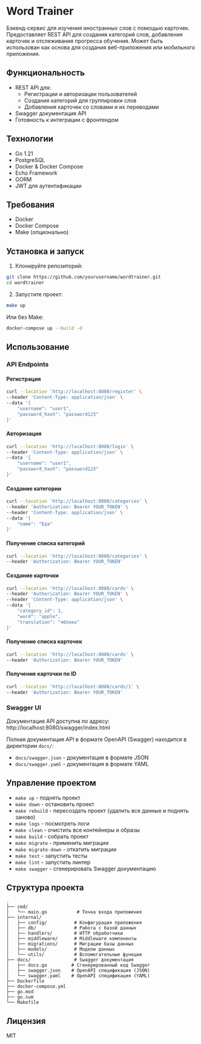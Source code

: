 # Word Trainer

Бэкенд-сервис для изучения иностранных слов с помощью карточек. Предоставляет REST API для создания категорий слов, добавления карточек и отслеживания прогресса обучения. Может быть использован как основа для создания веб-приложения или мобильного приложения.

## Функциональность

- REST API для:
  - Регистрации и авторизации пользователей
  - Создания категорий для группировки слов
  - Добавления карточек со словами и их переводами
- Swagger документация API
- Готовность к интеграции с фронтендом

## Технологии

- Go 1.21
- PostgreSQL
- Docker & Docker Compose
- Echo Framework
- GORM
- JWT для аутентификации

## Требования

- Docker
- Docker Compose
- Make (опционально)

## Установка и запуск

1. Клонируйте репозиторий:
```bash
git clone https://github.com/yourusername/wordtrainer.git
cd wordtrainer
```

2. Запустите проект:
```bash
make up
```

Или без Make:
```bash
docker-compose up --build -d
```

## Использование

### API Endpoints

#### Регистрация
```bash
curl --location 'http://localhost:8080/register' \
--header 'Content-Type: application/json' \
--data '{
    "username": "user1",
    "password_hash": "password123"
}'
```

#### Авторизация
```bash
curl --location 'http://localhost:8080/login' \
--header 'Content-Type: application/json' \
--data '{
    "username": "user1",
    "password_hash": "password123"
}'
```

#### Создание категории
```bash
curl --location 'http://localhost:8080/categories' \
--header 'Authorization: Bearer YOUR_TOKEN' \
--header 'Content-Type: application/json' \
--data '{
    "name": "Еда"
}'
```

#### Получение списка категорий
```bash
curl --location 'http://localhost:8080/categories' \
--header 'Authorization: Bearer YOUR_TOKEN'
```

#### Создание карточки
```bash
curl --location 'http://localhost:8080/cards' \
--header 'Authorization: Bearer YOUR_TOKEN' \
--header 'Content-Type: application/json' \
--data '{
    "category_id": 1,
    "word": "apple",
    "translation": "яблоко"
}'
```

#### Получение списка карточек
```bash
curl --location 'http://localhost:8080/cards' \
--header 'Authorization: Bearer YOUR_TOKEN'
```

#### Получение карточки по ID
```bash
curl --location 'http://localhost:8080/cards/1' \
--header 'Authorization: Bearer YOUR_TOKEN'
```

### Swagger UI

Документация API доступна по адресу: http://localhost:8080/swagger/index.html

Полная документация API в формате OpenAPI (Swagger) находится в директории `docs/`:
- `docs/swagger.json` - документация в формате JSON
- `docs/swagger.yaml` - документация в формате YAML

## Управление проектом

- `make up` - поднять проект
- `make down` - остановить проект
- `make rebuild` - пересоздать проект (удалить все данные и поднять заново)
- `make logs` - посмотреть логи
- `make clean` - очистить все контейнеры и образы
- `make build` - собрать проект
- `make migrate` - применить миграции
- `make migrate-down` - откатить миграции
- `make test` - запустить тесты
- `make lint` - запустить линтер
- `make swagger` - сгенерировать Swagger документацию

## Структура проекта

```
.
├── cmd/
│   └── main.go           # Точка входа приложения
├── internal/
│   ├── config/          # Конфигурация приложения
│   ├── db/              # Работа с базой данных
│   ├── handlers/        # HTTP обработчики
│   ├── middleware/      # Middleware компоненты
│   ├── migrations/      # Миграции базы данных
│   ├── models/          # Модели данных
│   └── utils/           # Вспомогательные функции
├── docs/                # Swagger документация
│   ├── docs.go         # Сгенерированный код Swagger
│   ├── swagger.json    # OpenAPI спецификация (JSON)
│   └── swagger.yaml    # OpenAPI спецификация (YAML)
├── Dockerfile
├── docker-compose.yml
├── go.mod
├── go.sum
└── Makefile
```

## Лицензия

MIT